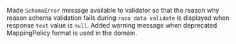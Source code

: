 Made `SchemaError` message available to validator so that the reason why reason schema validation fails during `rasa data validate` is displayed when response `text` value is `null`.
Added warning message when deprecated MappingPolicy format is used in the domain.
